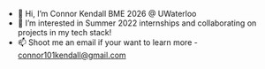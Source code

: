 - 👋 Hi, I’m Connor Kendall BME 2026 @ UWaterloo 
- 👀 I’m interested in Summer 2022 internships and collaborating on projects in my tech stack! 
- 📫 Shoot me an email if your want to learn more - connor101kendall@gmail.com
